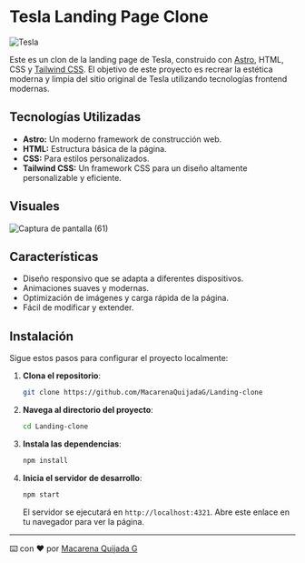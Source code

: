 # Tesla Landing Page Clone

![Tesla](https://upload.wikimedia.org/wikipedia/commons/thumb/b/bd/Tesla_Motors.svg/1200px-Tesla_Motors.svg.png)

Este es un clon de la landing page de Tesla, construido con [Astro](https://astro.build/), HTML, CSS y [Tailwind CSS](https://tailwindcss.com/). El objetivo de este proyecto es recrear la estética moderna y limpia del sitio original de Tesla utilizando tecnologías frontend modernas.

## Tecnologías Utilizadas

- **Astro:** Un moderno framework de construcción web.
- **HTML:** Estructura básica de la página.
- **CSS:** Para estilos personalizados.
- **Tailwind CSS:** Un framework CSS para un diseño altamente personalizable y eficiente.

## Visuales 
![Captura de pantalla (61)](https://github.com/user-attachments/assets/587b8143-2783-4fee-bbc9-15afc92b3987)

## Características

- Diseño responsivo que se adapta a diferentes dispositivos.
- Animaciones suaves y modernas.
- Optimización de imágenes y carga rápida de la página.
- Fácil de modificar y extender.

## Instalación

Sigue estos pasos para configurar el proyecto localmente:

1. **Clona el repositorio**:

    ```bash
    git clone https://github.com/MacarenaQuijadaG/Landing-clone
    ```

2. **Navega al directorio del proyecto**:

    ```bash
    cd Landing-clone
    ```

3. **Instala las dependencias**:

    ```bash
    npm install
    ```

4. **Inicia el servidor de desarrollo**:

    ```bash
    npm start
    ```

    El servidor se ejecutará en `http://localhost:4321`. Abre este enlace en tu navegador para ver la página.

---
⌨️ con ❤️ por [Macarena Quijada G](https://github.com/MacarenaQuijadaG)
